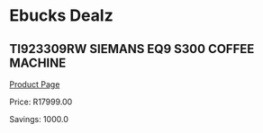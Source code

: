 
# Ebucks Dealz
## TI923309RW SIEMANS EQ9 S300 COFFEE MACHINE
[Product Page](https://www.ebucks.com/web/shop/productSelected.do?prodId=1158939769&catId=704984897)

Price: R17999.00

Savings: 1000.0


	